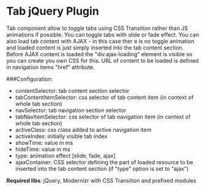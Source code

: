 Tab jQuery Plugin
====

Tab component allow to toggle tabs using CSS Transition rather than JS animations if possible.
You can toggle tabs with slide or fade effect. You can also load tab content with AJAX - in this case ther
e is no toggle animation and loaded content is just simply inserted into the tab content section. Before AJAX content is loaded the "div.ajax-loading" element is visible so you can create you own CSS for this. URL of content to be loaded is defined in navigation items "href" attribute.


###Configuration:
* contentSelector: tab content section selector
* tabContentItemSelector: css selector of tab content item (in context of whole tab section)
* navSelector: tab navigation section selector
* tabNavItemSelector: css selector of tab navigation item (in context of whole tab section)
* activeClass: css class added to active navigation item
* activeIndex: initially visible tab index
* showTime: value in ms
* hideTime: value in ms
* type: animation effect [slide, fade, ajax]
* ajaxContainer: CSS selector defining the part of loaded resource to be inserted into the tab content section (if "type" option is set to "ajax")

**Required libs**: jQuery, Modernizr with CSS Transition and prefixed modules
